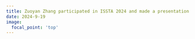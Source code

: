 ```yaml
---
title: Zuoyan Zhang participated in ISSTA 2024 and made a presentation on "Arfa: an Agile Regime-based Floating-point Optimization Approach for Rounding Errors"
date: 2024-9-19
image:
  focal_point: 'top'
---
```



